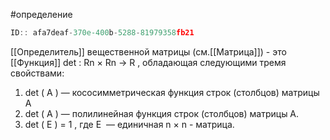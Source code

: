 #определение 

```javascript
ID:: afa7deaf-370e-400b-5288-81979358fb21 
```

[[Определитель]] вещественной матрицы (см.[[Матрица]]) - это [[Функция]] det : Rn × Rn → R , обладающая следующими тремя свойствами:
1. det ( A ) — кососимметрическая функция строк (столбцов) матрицы A
2. det ( A ) — полилинейная функция строк (столбцов) матрицы A.
3. det ( E ) = 1 , где E  — единичная n × n - матрица.